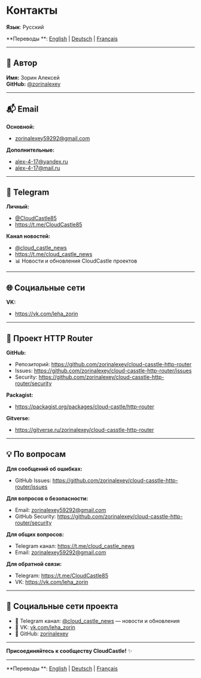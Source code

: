 # Контакты

**Язык**: Русский

**Переводы
**: [English](docs/en/documentation/CONTACTS.md) | [Deutsch](docs/de/documentation/CONTACTS.md) | [Français](docs/fr/documentation/CONTACTS.md)

---

## 👤 Автор

**Имя:** Зорин Алексей  
**GitHub:** [@zorinalexey](https://github.com/zorinalexey)

---

## 📬 Email

**Основной:**

- zorinalexey59292@gmail.com

**Дополнительные:**

- alex-4-17@yandex.ru
- alex-4-17@mail.ru

---

## 💬 Telegram

**Личный:**

- [@CloudCastle85](https://t.me/CloudCastle85)
- https://t.me/CloudCastle85

**Канал новостей:**

- [@cloud_castle_news](https://t.me/cloud_castle_news)
- https://t.me/cloud_castle_news
- 📊 Новости и обновления CloudCastle проектов

---

## 🌐 Социальные сети

**VK:**

- https://vk.com/leha_zorin

---

## 🔗 Проект HTTP Router

**GitHub:**

- Репозиторий: https://github.com/zorinalexey/cloud-casstle-http-router
- Issues: https://github.com/zorinalexey/cloud-casstle-http-router/issues
- Security: https://github.com/zorinalexey/cloud-casstle-http-router/security

**Packagist:**

- https://packagist.org/packages/cloud-castle/http-router

**Gitverse:**

- https://gitverse.ru/zorinalexey/cloud-casstle-http-router

---

## 💡 По вопросам

**Для сообщений об ошибках:**

- GitHub Issues: https://github.com/zorinalexey/cloud-casstle-http-router/issues

**Для вопросов о безопасности:**

- Email: zorinalexey59292@gmail.com
- GitHub Security: https://github.com/zorinalexey/cloud-casstle-http-router/security

**Для общих вопросов:**

- Telegram канал: https://t.me/cloud_castle_news
- Email: zorinalexey59292@gmail.com

**Для обратной связи:**

- Telegram: https://t.me/CloudCastle85
- VK: https://vk.com/leha_zorin

---

## 📱 Социальные сети проекта

- 📱 Telegram канал: [@cloud_castle_news](https://t.me/cloud_castle_news) — новости и обновления
- 💬 VK: [vk.com/leha_zorin](https://vk.com/leha_zorin)
- 🐙 GitHub: [zorinalexey](https://github.com/zorinalexey)

---

**Присоединяйтесь к сообществу CloudCastle!** ✨

---

**Переводы
**: [English](docs/en/documentation/CONTACTS.md) | [Deutsch](docs/de/documentation/CONTACTS.md) | [Français](docs/fr/documentation/CONTACTS.md)
